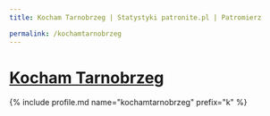 ```yaml
---
title: Kocham Tarnobrzeg | Statystyki patronite.pl | Patromierz

permalink: /kochamtarnobrzeg
---
```


# [Kocham Tarnobrzeg](https://patronite.pl/kochamtarnobrzeg)

{% include profile.md name="kochamtarnobrzeg" prefix="k" %}
